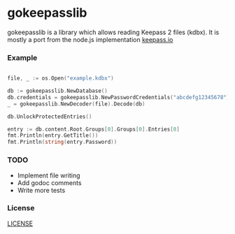 gokeepasslib
============

gokeepasslib is a library which allows reading Keepass 2 files (kdbx).
It is mostly a port from the node.js implementation [keepass.io](https://github.com/NeoXiD/keepass.io)

### Example

```go

file, _ := os.Open("example.kdbx")

db := gokeepasslib.NewDatabase()
db.credentials = gokeepasslib.NewPasswordCredentials("abcdefg12345678")
_ = gokeepasslib.NewDecoder(file).Decode(db)

db.UnlockProtectedEntries()

entry := db.content.Root.Groups[0].Groups[0].Entries[0]
fmt.Println(entry.GetTitle())
fmt.Println(string(entry.Password))

```

### TODO

* Implement file writing
* Add godoc comments
* Write more tests

### License
[LICENSE](LICENSE)